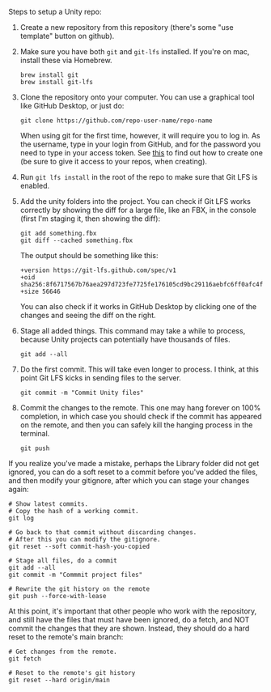 Steps to setup a Unity repo:

1. Create a new repository from this repository (there's some "use template" button on github).

2. Make sure you have both `git` and `git-lfs` installed. If you're on mac, install these via Homebrew.
   ```
   brew install git
   brew install git-lfs
   ```

3. Clone the repository onto your computer. You can use a graphical tool like GitHub Desktop, or just do:
   ```
   git clone https://github.com/repo-user-name/repo-name
   ```
   When using git for the first time, however, it will require you to log in.
   As the username, type in your login from GitHub, and for the password you need to type in your access token.
   See [this](https://docs.github.com/en/authentication/keeping-your-account-and-data-secure/creating-a-personal-access-token) to find out how to create one (be sure to give it access to your repos, when creating).

4. Run `git lfs install` in the root of the repo to make sure that Git LFS is enabled.
   
5. Add the unity folders into the project.
   You can check if Git LFS works correctly by showing the diff for a large file, like an FBX, in the console (first I'm staging it, then showing the diff):
   ```
   git add something.fbx
   git diff --cached something.fbx
   ```
      The output should be something like this:
   ```
   +version https://git-lfs.github.com/spec/v1
   +oid sha256:8f6717567b76aea297d723fe7725fe176105cd9bc29116aebfc6ff0afc4f929b
   +size 56646
   ```
   You can also check if it works in GitHub Desktop by clicking one of the changes and seeing the diff on the right.

5. Stage all added things. This command may take a while to process, because Unity projects can potentially have thousands of files.
   ```
   git add --all
   ```

6. Do the first commit. This will take even longer to process. I think, at this point Git LFS kicks in sending files to the server.
   ```
   git commit -m "Commit Unity files"
   ```

7. Commit the changes to the remote. This one may hang forever on 100% completion, in which case you should check if the commit has appeared on the remote, and then you can safely kill the hanging process in the terminal.
   ```
   git push
   ```


If you realize you've made a mistake, perhaps the Library folder did not get ignored, you can do a soft reset to a commit before you've added the files, and then modify your gitignore, after which you can stage your changes again:
```
# Show latest commits.
# Copy the hash of a working commit.
git log

# Go back to that commit without discarding changes.
# After this you can modify the gitignore.
git reset --soft commit-hash-you-copied

# Stage all files, do a commit
git add --all
git commit -m "Commmit project files"

# Rewrite the git history on the remote
git push --force-with-lease
```

At this point, it's important that other people who work with the repository, and still have the files that must have been ignored, do a fetch, and NOT commit the changes that they are shown.
Instead, they should do a hard reset to the remote's main branch:
```
# Get changes from the remote.
git fetch

# Reset to the remote's git history
git reset --hard origin/main 
```
